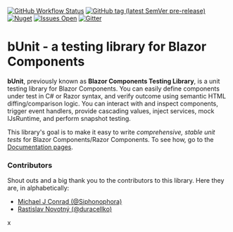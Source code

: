 [![GitHub Workflow Status](https://img.shields.io/github/workflow/status/egil/bunit/CI?logo=github&style=flat-square)](https://github.com/egil/bunit/actions?query=workflow%3ACI)
[![GitHub tag (latest SemVer pre-release)](https://img.shields.io/github/v/tag/egil/bunit?include_prereleases&logo=github&style=flat-square)](https://github.com/egil/bunit/releases)
[![Nuget](https://img.shields.io/nuget/dt/bunit?logo=nuget&style=flat-square)](https://www.nuget.org/packages/bunit/)
[![Issues Open](https://img.shields.io/github/issues/egil/bunit.svg?style=flat-square&logo=github)](https://github.com/egil/bunit/issues)
[![Gitter](https://img.shields.io/gitter/room/egil/bunit?logo=gitter&style=flat-square)](https://gitter.im/egil/bunit?utm_source=badge&utm_medium=badge&utm_campaign=pr-badge)

# bUnit - a testing library for Blazor Components

**bUnit**, previously known as **Blazor Components Testing Library**, is a unit testing library for Blazor Components. You can easily define components under test in C# or Razor syntax, and verify outcome using semantic HTML diffing/comparison logic. You can interact with and inspect components, trigger event handlers, provide cascading values, inject services, mock IJsRuntime, and perform snapshot testing.

This library's goal is to make it easy to write _comprehensive, stable unit tests_ for Blazor Components/Razor Components. To see how, go to the [Documentation pages](/docs).

### Contributors

Shout outs and a big thank you to the contributors to this library. Here they are, in alphabetically:

- [Michael J Conrad (@Siphonophora)](https://github.com/Siphonophora)
- [Rastislav Novotný (@duracellko)](https://github.com/duracellko)

x
